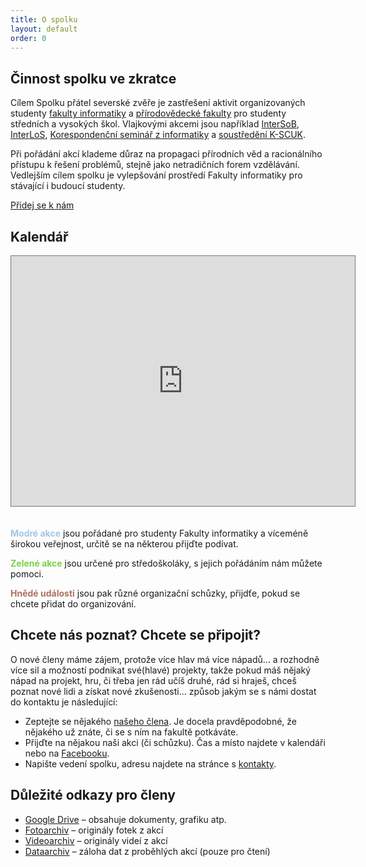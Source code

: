 ```yaml
---
title: O spolku
layout: default
order: 0
---
```


## Činnost spolku ve zkratce

Cílem Spolku přátel severské zvěře je zastřešení aktivit organizovaných studenty <a href="https://www.fi.muni.cz/">fakulty informatiky</a> a <a href="http://www.sci.muni.cz/">přírodovědecké fakulty</a> pro studenty středních a vysokých škol. Vlajkovými akcemi jsou například <a href="https://intersob.math.muni.cz/">InterSoB</a>, <a href="https://interlos.fi.muni.cz/">InterLoS</a>, <a href="https://ksi.fi.muni.cz/">Korespondenční seminář z informatiky</a> a <a href="https://kscuk.fi.muni.cz">soustředění K-SCUK</a>.

Při pořádání akcí klademe důraz na propagaci přírodních věd a racionálního
přístupu k řešení problémů, stejně jako netradičních forem vzdělávání.
Vedlejším cílem spolku je vylepšování prostředí Fakulty informatiky pro
stávající i budoucí studenty.

<div class="center">
<a class="sign-up-button" href="https://zverinec.fi.muni.cz/prihlaska">Přidej se k nám</a>
</div>

## Kalendář

<iframe src="https://calendar.google.com/calendar/embed?showTitle=0&amp;showPrint=0&amp;height=400&amp;wkst=2&amp;hl=cs&amp;bgcolor=%23FFFFFF&amp;src=j1k3ou5sea3nl792kkjha5ik88%40group.calendar.google.com&amp;color=%236B3304&amp;src=07cn4qi2qm1g3rtpuls78dmsbg%40group.calendar.google.com&amp;color=%232F6309&amp;src=1kgi500nlavq6pim56c0ltlo1o%40group.calendar.google.com&amp;color=%23182C57&amp;ctz=Europe%2FPrague" style="border:solid 1px #777;margin-bottom:20px;" width="550" height="400" frameborder="0" scrolling="no"></iframe>

<b style="color: #9fc6e7">Modré akce</b> jsou pořádané pro studenty Fakulty
informatiky a víceméně širokou veřejnost, určitě se na některou přijďte
podívat.

<b style="color: #7bd148">Zelené akce</b> jsou určené pro středoškoláky,
s jejich pořádáním nám můžete pomoci.

<b style="color: #ac725e">Hnědé události</b> jsou pak různé organizační
schůzky, přijdťe, pokud se chcete přidat do organizování.

## Chcete nás poznat? Chcete se připojit?

O nové členy máme zájem, protože více hlav má více nápadů&hellip; a rozhodně
více sil a možností podnikat své(hlavé) projekty, takže pokud máš nějaký nápad
na projekt, hru, či třeba jen rád učíš druhé, rád si hraješ, chceš poznat nové
lidi a získat nové zkušenosti&hellip; způsob jakým se s námi dostat do kontaktu
je následující:

 * Zeptejte se nějakého <a href="members">našeho člena</a>. Je docela
   pravděpodobné, že nějakého už znáte, či se s ním na fakultě potkáváte.
 * Přijďte na nějakou naši akci (či schůzku). Čas a místo najdete v kalendáři
   nebo na <a href="https://www.facebook.com/zverinec">Facebooku</a>.
 * Napište vedení spolku, adresu najdete na stránce s <a href="contact">kontakty</a>.

## Důležité odkazy pro členy

 * [Google Drive](https://drive.google.com/drive/folders/0Bzh9PYQ4t9rKbDI5b2lEYUtLOXc) – obsahuje dokumenty, grafiku atp.
 * [Fotoarchiv](https://drive.google.com/drive/folders/0AOcydfoZVpRMUk9PVA) – originály fotek z akcí
 * [Videoarchiv](https://drive.google.com/drive/folders/0ALYn5YGLWqpOUk9PVA) – originály videí z akcí
 * [Dataarchiv](https://drive.google.com/drive/folders/0AF7JRs-5UYoAUk9PVA) – záloha dat z proběhlých akcí (pouze pro čtení)
